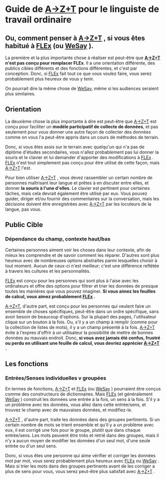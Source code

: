 # Guide de [A→Z+T](https://github.com/kent-rasmussen/azt) pour le linguiste de travail ordinaire

## Ou, comment penser à [A→Z+T](https://github.com/kent-rasmussen/azt) , si vous êtes habitué à [FLEx](https://software.sil.org/fieldworks/) (ou [WeSay](https://software.sil.org/wesay/) ).

La première et la plus importante chose à réaliser est peut-être que **[A→Z+T](https://github.com/kent-rasmussen/azt) n'est pas conçu pour remplacer FLEx**. Il a une orientation différente, des publics cibles différents et des fonctions différentes, et c'est par conception. Donc, si [FLEx](https://software.sil.org/fieldworks/) fait tout ce que vous voulez faire, vous serez probablement plus heureux de vous y tenir.

On pourrait dire la même chose de [WeSay](https://software.sil.org/wesay/), même si les audiences seraient plus similaires.

## Orientation

La deuxième chose la plus importante à dire est peut-être que [A→Z+T](https://github.com/kent-rasmussen/azt) est conçu pour faciliter un **modèle participatif de collecte de données**, et pas seulement pour vous donner une autre façon de collecter des données comme on vous l'a peut-être appris dans un cours de méthodes de terrain.

Donc, si vous êtes assis sur le terrain avec quelqu'un qui n'a pas de diplôme d'études secondaires, vous n'allez probablement pas lui donner la souris et le clavier et lui demander d'apporter des modifications à [FLEx](https://software.sil.org/fieldworks/) . [FLEx](https://software.sil.org/fieldworks/) n'est tout simplement pas conçu pour être utilisé de cette façon, mais [A→Z+T](https://github.com/kent-rasmussen/azt) l'est.

Pour bien utiliser [A→Z+T](https://github.com/kent-rasmussen/azt) , vous devez rassembler un certain nombre de personnes maîtrisant leur langue et prêtes à en discuter entre elles, et donner **la souris à l'une d'elles**. Le clavier est pertinent pour certaines tâches, mais cela devrait également être utilisé par eux. Vous pouvez guider, diriger et/ou fournir des commentaires sur la conversation, mais les décisions doivent être enregistrées avec [A→Z+T](https://github.com/kent-rasmussen/azt) par les locuteurs de la langue, pas vous.

## Public Cible

### Dépendance du champ, contexte haut/bas

Certaines personnes aiment voir les choses dans leur contexte, afin de mieux les comprendre et de savoir comment les réparer. D'autres sont plus heureux avec de nombreuses options abstraites parmi lesquelles choisir à tout moment. Aucun de ceux-ci n'est meilleur; c'est une différence reflétée à travers les cultures et les personnalités.

[FLEx](https://software.sil.org/fieldworks/) est conçu pour les personnes qui sont plus à l'aise avec les ordinateurs et offre des options pour filtrer et trier les données de presque toutes les manières que vous pouvez imaginer. <strong data-md-type="double_emphasis">Si vous aimez les feuilles de calcul, vous aimez probablement [FLEx](https://software.sil.org/fieldworks/) .</strong>

[A→Z+T](https://github.com/kent-rasmussen/azt), d'autre part, est conçu pour les personnes qui veulent faire un ensemble de choses spécifiques, peut-être dans un ordre spécifique, sans avoir besoin de beaucoup d'options. Sur la plupart des pages, l'utilisateur clique sur un bouton à la fois. Ou, s'il y a un champ à remplir (comme pour la collection de listes de mots), il y a un champ présenté à la fois. [A→Z+T](https://github.com/kent-rasmussen/azt) évite à l'expres d'offrir à un utilisateur la possibilité de mettre de bonnes données au mauvais endroit. Donc, <strong data-md-type="double_emphasis">si vous avez jamais été confus, frustré ou perdu en utilisant une feuille de calcul, vous devriez apprécier [A→Z+T](https://github.com/kent-rasmussen/azt) .</strong>

## Les fonctions

### Entrées/Senses individuelles v groupées

En termes de fonctions, [A→Z+T](https://github.com/kent-rasmussen/azt) et [FLEx](https://software.sil.org/fieldworks/) (ou [WeSay](https://software.sil.org/wesay/) ) pourraient être conçus comme des constructeurs de dictionnaires. Mais [FLEx](https://software.sil.org/fieldworks/) (et généralement [WeSay](https://software.sil.org/wesay/) ) construit les données une entrée à la fois, un sens à la fois. S'il y a un problème avec les données, vous allez dans cette entrée/sens, et trouvez le champ avec de mauvaises données, et modifiez-le.

[A→Z+T](https://github.com/kent-rasmussen/azt) , d'autre part, traite les données dans des groupes pertinents. Si un certain nombre de mots se trient ensemble et qu'il y a un problème avec eux, il est corrigé une fois pour le groupe, plutôt que dans chaque entrée/sens. Les mots peuvent être triés et retrié dans des groupes, mais il n'y a aucun moyen de modifier les données d'un seul mot, d'une seule entrée ou d'un seul sens.

Donc, si vous êtes une personne qui aime vérifier et corriger les données mot par mot, vous serez probablement plus heureux avec [FLEx](https://software.sil.org/fieldworks/) ou [WeSay](https://software.sil.org/wesay/) . Mais si trier les mots dans des groupes pertinents avant de les corriger a plus de sens pour vous, vous serez peut-être plus satisfait avec [A→Z+T](https://github.com/kent-rasmussen/azt) .
